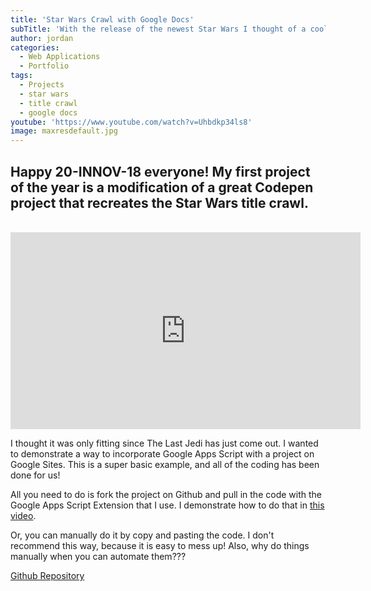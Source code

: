 ```yaml
---
title: 'Star Wars Crawl with Google Docs'
subTitle: 'With the release of the newest Star Wars I thought of a cool way to modify a Codepen project with Google Apps Script'
author: jordan
categories:
  - Web Applications
  - Portfolio
tags:
  - Projects
  - star wars
  - title crawl
  - google docs
youtube: 'https://www.youtube.com/watch?v=Uhbdkp34ls8'
image: maxresdefault.jpg
---
```


## Happy 20-INNOV-18 everyone! My first project of the year is a modification of a great Codepen project that recreates the Star Wars title crawl.

​<iframe width="560" height="315" src="https://www.youtube.com/embed/Uhbdkp34ls8" frameborder="0" allow="autoplay; encrypted-media" allowfullscreen></iframe>

I thought it was only fitting since The Last Jedi has just come out. I wanted to demonstrate a way to incorporate Google Apps Script with a project on Google Sites. This is a super basic example, and all of the coding has been done for us!

All you need to do is fork the project on Github and pull in the code with the Google Apps Script Extension that I use. I demonstrate how to do that in [this video](https://www.youtube.com/watch?v=hf4zZpVcrhA).

Or, you can manually do it by copy and pasting the code. I don't recommend this way, because it is easy to mess up! Also, why do things manually when you can automate them???

[Github Repository](https://github.com/rheajt/Star-Wars-Crawl)
